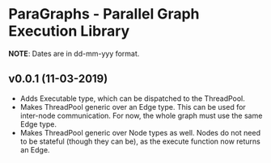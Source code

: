 # ParaGraphs - Parallel Graph Execution Library
**NOTE**: Dates are in dd-mm-yyy format.

## v0.0.1 (11-03-2019)
- Adds Executable type, which can be dispatched to the ThreadPool.
- Makes ThreadPool generic over an Edge type. This can be used for inter-node communication. For now, the whole graph must use the same Edge type.
- Makes ThreadPool generic over Node types as well. Nodes do not need to be stateful (though they can be), as the execute function now returns an Edge.
